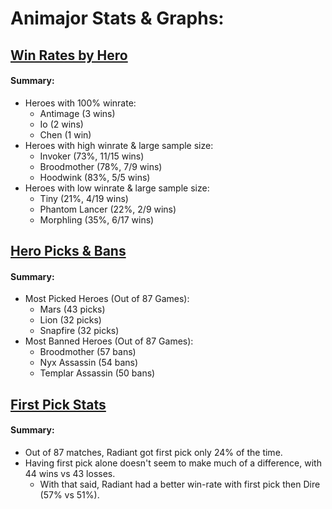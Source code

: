 # Animajor Stats & Graphs:
## [Win Rates by Hero](hero-win-rates.html)
#### Summary:
- Heroes with 100% winrate: 
  - Antimage (3 wins)
  - Io (2 wins)
  - Chen (1 win)
- Heroes with high winrate & large sample size: 
  - Invoker (73%, 11/15 wins)
  - Broodmother (78%, 7/9 wins)
  - Hoodwink (83%, 5/5 wins)
- Heroes with low winrate & large sample size:
  - Tiny (21%, 4/19 wins)
  - Phantom Lancer (22%, 2/9 wins)
  - Morphling (35%, 6/17 wins)

## [Hero Picks & Bans](hero-picks-bans.html)
#### Summary: 
- Most Picked Heroes (Out of 87 Games):
  - Mars (43 picks)
  - Lion (32 picks)
  - Snapfire (32 picks)
- Most Banned Heroes (Out of 87 Games):
  - Broodmother (57 bans)
  - Nyx Assassin (54 bans)
  - Templar Assassin (50 bans)
## [First Pick Stats](first-picks.html)
#### Summary:
- Out of 87 matches, Radiant got first pick only 24% of the time.
- Having first pick alone doesn't seem to make much of a difference, with 44 wins vs 43 losses.
  - With that said, Radiant had a better win-rate with first pick then Dire (57% vs 51%).
